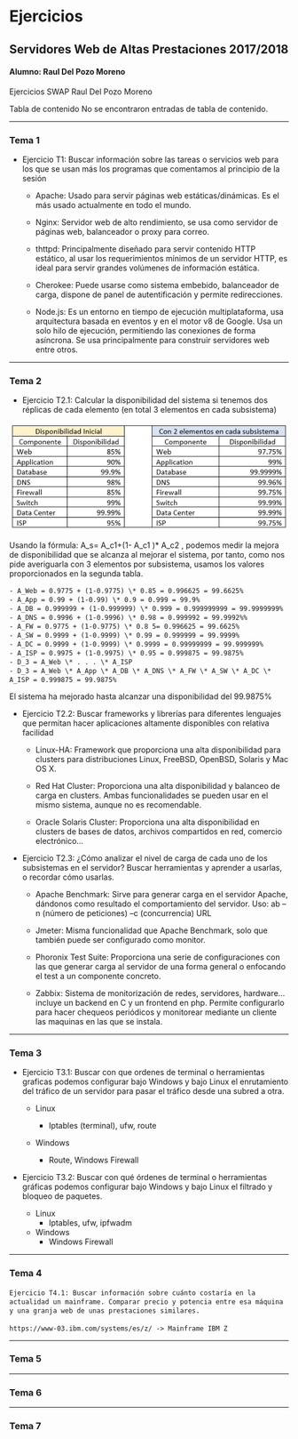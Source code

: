 # Ejercicios 
## Servidores Web de Altas Prestaciones 2017/2018
#### Alumno: Raul Del Pozo Moreno

Ejercicios SWAP
Raul Del Pozo Moreno

Tabla de contenido
No se encontraron entradas de tabla de contenido.

___

### Tema 1

- Ejercicio T1: Buscar información sobre las tareas o servicios web para los que se usan más los programas que comentamos al principio de la sesión

	- Apache: Usado para servir páginas web estáticas/dinámicas. Es el más usado actualmente en todo el mundo.

	- Nginx: Servidor web de alto rendimiento, se usa como servidor de páginas web, balanceador o proxy para correo.

	- thttpd: Principalmente diseñado para servir contenido HTTP estático, al usar los requerimientos mínimos de un servidor HTTP, es ideal para servir grandes volúmenes de información estática.

	- Cherokee: Puede usarse como sistema embebido, balanceador de carga, dispone de panel de autentificación y permite redirecciones.

	- Node.js: Es un entorno en tiempo de ejecución multiplataforma, usa arquitectura basada en eventos y en el motor v8 de Google. Usa un solo hilo de ejecución, permitiendo las conexiones de forma asíncrona. Se usa principalmente para construir servidores web entre otros.

___

### Tema 2

- Ejercicio T2.1: Calcular la disponibilidad del sistema si tenemos dos réplicas de cada elemento (en total 3 elementos en cada subsistema)

![0](./imagenes/t2.PNG)

Usando la fórmula: A_s= A_c1+(1- A_c1 )* A_c2 , podemos medir la mejora de disponibilidad  que se alcanza al mejorar el sistema, por tanto, como nos pide averiguarla con 3 elementos por subsistema, usamos los valores proporcionados en la segunda tabla.

	- A_Web = 0.9775 + (1-0.9775) \* 0.85 = 0.996625 = 99.6625%
	- A_App = 0.99 + (1-0.99) \* 0.9 = 0.999 = 99.9%
	- A_DB = 0.999999 + (1-0.999999) \* 0.999 = 0.999999999 = 99.9999999%
	- A_DNS = 0.9996 + (1-0.9996) \* 0.98 = 0.999992 = 99.9992%%
	- A_FW = 0.9775 + (1-0.9775) \* 0.8 5= 0.996625 = 99.6625%
	- A_SW = 0.9999 + (1-0.9999) \* 0.99 = 0.999999 = 99.9999%
	- A_DC = 0.9999 + (1-0.9999) \* 0.9999 = 0.99999999 = 99.999999%
	- A_ISP = 0.9975 + (1-0.9975) \* 0.95 = 0.999875 = 99.9875%
	- D_3 = A_Web \* . . . \* A_ISP
	- D_3 = A_Web \* A_App \* A_DB \* A_DNS \* A_FW \* A_SW \* A_DC \* A_ISP = 0.999875 = 99.9875%

El sistema ha mejorado hasta alcanzar una disponibilidad del 99.9875%

 - Ejercicio T2.2: Buscar frameworks y librerías para diferentes lenguajes que permitan hacer aplicaciones altamente disponibles con relativa facilidad

	- Linux-HA: Framework que proporciona una alta disponibilidad para clusters para distribuciones Linux, FreeBSD, OpenBSD, Solaris y Mac OS X.

	- Red Hat Cluster: Proporciona una alta disponibilidad y balanceo de carga en clusters. Ambas funcionalidades se pueden usar en el mismo sistema, aunque no es recomendable.

	- Oracle Solaris Cluster: Proporciona una alta disponibilidad en clusters de bases de datos, archivos compartidos en red, comercio electrónico…

- Ejercicio T2.3: ¿Cómo analizar el nivel de carga de cada uno de los subsistemas en el servidor? Buscar herramientas y aprender a usarlas, o recordar cómo usarlas.

	- Apache Benchmark: Sirve para generar carga en el servidor Apache, dándonos como resultado el comportamiento del servidor.
	Uso: ab –n (número de peticiones) –c (concurrencia) URL

	- Jmeter: Misma funcionalidad que Apache Benchmark, solo que también puede ser configurado como monitor.

	- Phoronix Test Suite: Proporciona una serie de configuraciones con las que generar carga al servidor de una forma general o enfocando el test a un componente concreto.  

	- Zabbix: Sistema de monitorización de redes, servidores, hardware… incluye un backend en C y un frontend en php. Permite configurarlo para hacer chequeos periódicos y monitorear mediante un cliente las maquinas en las que se instala.

___

### Tema 3

- Ejercicio T3.1: Buscar con que ordenes de terminal o herramientas graficas podemos configurar bajo Windows y bajo Linux el enrutamiento del tráfico de un servidor para pasar el tráfico desde una subred a otra.

	- Linux
		- Iptables (terminal), ufw, route

	- Windows
		- Route, Windows Firewall

- Ejercicio T3.2: Buscar con qué órdenes de terminal o herramientas gráficas podemos configurar bajo Windows y bajo Linux el filtrado y bloqueo de paquetes.

	- Linux
		- Iptables, ufw, ipfwadm
	- Windows
		- Windows Firewall

___

### Tema 4

	Ejercicio T4.1: Buscar información sobre cuánto costaría en la actualidad un mainframe. Comparar precio y potencia entre esa máquina y una granja web de unas prestaciones similares.

	https://www-03.ibm.com/systems/es/z/ -> Mainframe IBM Z
	

___

### Tema 5


___

### Tema 6


___

### Tema 7
